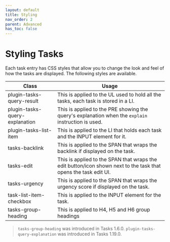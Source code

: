 ```yaml
---
layout: default
title: Styling
nav_order: 2
parent: Advanced
has_toc: false
---
```


# Styling Tasks

Each task entry has CSS styles that allow you to change the look and feel of how the tasks are displayed. The
following styles are available.

| Class                          | Usage                                                                                                           |
| ------------------------------ | --------------------------------------------------------------------------------------------------------------- |
| plugin-tasks-query-result      | This is applied to the UL used to hold all the tasks, each task is stored in a LI.                              |
| plugin-tasks-query-explanation | This is applied to the PRE showing the query's explanation when the `explain` instruction is used.              |
| plugin-tasks-list-item         | This is applied to the LI that holds each task and the INPUT element for it.                                    |
| tasks-backlink                 | This is applied to the SPAN that wraps the backlink if displayed on the task.                                   |
| tasks-edit                     | This is applied to the SPAN that wraps the edit button/icon shown next to the task that opens the task edit UI. |
| tasks-urgency                  | This is applied to the SPAN that wraps the urgency score if displayed on the task.                              |
| task-list-item-checkbox        | This is applied to the INPUT element for the task.                                                              |
| tasks-group-heading            | This is applied to H4, H5 and H6 group headings                                                                 |

> `tasks-group-heading` was introduced in Tasks 1.6.0.
> `plugin-tasks-query-explanation` was introduced in Tasks 1.19.0.
